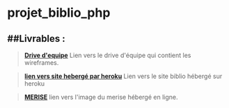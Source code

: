 
**projet_biblio_php**
============================

##**Livrables :**
------------------------------------------------------------

>**[Drive d'equipe](https://docs.google.com/spreadsheets/d/1Ykhp-2nql3hpZelgMINlQQekDRt7UqxC5fS5EsgJxIg/edit?usp=sharing)**
Lien vers le drive d'équipe qui contient les wireframes.

>**[lien vers site hebergé par heroku](https://projetbiblio.herokuapp.com/)**
Lien vers le site biblio hébergé sur heroku 

>**[MERISE](http://hpics.li/de00a32)**
lien vers l'image du merise hébergé en ligne.